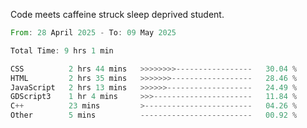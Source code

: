 Code meets caffeine struck sleep deprived student.

<!--START_SECTION:waka-->

```rust
From: 28 April 2025 - To: 09 May 2025

Total Time: 9 hrs 1 min

CSS          2 hrs 44 mins   >>>>>>>>-----------------   30.04 %
HTML         2 hrs 35 mins   >>>>>>>------------------   28.46 %
JavaScript   2 hrs 13 mins   >>>>>>-------------------   24.49 %
GDScript3    1 hr 4 mins     >>>----------------------   11.84 %
C++          23 mins         >------------------------   04.26 %
Other        5 mins          -------------------------   00.92 %
```

<!--END_SECTION:waka-->
